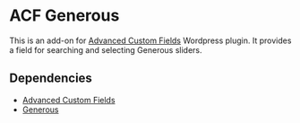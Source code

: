 # ACF Generous

This is an add-on for [Advanced Custom Fields](https://wordpress.org/plugins/advanced-custom-fields/) Wordpress plugin. It provides a field for searching and selecting Generous sliders.

## Dependencies

* [Advanced Custom Fields](https://wordpress.org/plugins/advanced-custom-fields/)
* [Generous](https://wordpress.org/plugins/generous/)